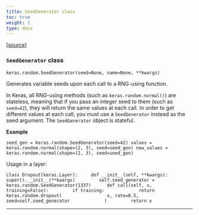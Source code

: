 ```yaml
---
title: SeedGenerator class
toc: true
weight: 1
type: docs
---
```


[\[source\]](https://github.com/keras-team/keras/tree/v3.6.0/keras/src/random/seed_generator.py#L12)

### `SeedGenerator` class

`keras.random.SeedGenerator(seed=None, name=None, **kwargs)`

Generates variable seeds upon each call to a RNG-using function.

In Keras, all RNG-using methods (such as `keras.random.normal()`) are stateless, meaning that if you pass an integer seed to them (such as `seed=42`), they will return the same values at each call. In order to get different values at each call, you must use a `SeedGenerator` instead as the seed argument. The `SeedGenerator` object is stateful.

**Example**

`seed_gen = keras.random.SeedGenerator(seed=42) values = keras.random.normal(shape=(2, 3), seed=seed_gen) new_values = keras.random.normal(shape=(2, 3), seed=seed_gen)`

Usage in a layer:

`class Dropout(keras.Layer):     def __init__(self, **kwargs):         super().__init__(**kwargs)         self.seed_generator = keras.random.SeedGenerator(1337)      def call(self, x, training=False):         if training:             return keras.random.dropout(                 x, rate=0.5, seed=self.seed_generator             )         return x`

---
